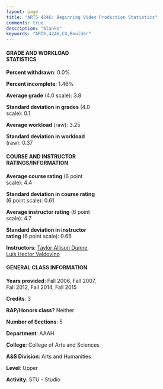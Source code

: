 ```yaml
---
layout: page
title: "ARTS 4246: Beginning Video Production Statistics"
comments: true
description: "blanks"
keywords: "ARTS,4246,CU,Boulder"
---
```

<head>
<script src="https://ajax.googleapis.com/ajax/libs/jquery/2.1.3/jquery.min.js"></script>
<script src="https://dl.dropboxusercontent.com/s/pc42nxpaw1ea4o9/highcharts.js?dl=0"></script>
<!-- <script src="../assets/js/highcharts.js"></script> -->
<style type="text/css">@font-face {
	font-family: "Bebas Neue";
	src: url(https://www.filehosting.org/file/details/544349/BebasNeue Regular.otf) format("opentype");
	}
	h1.Bebas { 
		font-family: "Bebas Neue", Verdana, Tahoma;
	}
</style>
</head>
<body>
	<div id="container" style="float: right; width: 45%; height: 88%; margin-left: 2.5%; margin-right: 2.5%;"></div>
	<script language="JavaScript">
		$(document).ready(function() {
		var chart = {type: 'column'};
		var title = {text: 'Grade Distribution'};
		var xAxis = {categories: ['A','B','C','D','F'],crosshair: true};
		var yAxis = {min: 0,title: {text: 'Percentage'}};
		var tooltip = {headerFormat: '<center><b><span style="font-size:20px">{point.key}</span></b></center>',
		               pointFormat: '<td style="padding:0"><b>{point.y:.1f}%</b></td>',
		               footerFormat: '</table>',shared: true,useHTML: true};
		var plotOptions = {column: {pointPadding: 0.0,borderWidth: 0}};  
		var credits = {enabled: false};var series= [{name: 'Percent',data: [89.31,8.87,0.0,0.0,1.82,]}];
		var json = {};
		json.chart = chart;
		json.title = title;
		json.tooltip = tooltip;
		json.xAxis = xAxis;
		json.yAxis = yAxis;  
		json.series = series;
		json.plotOptions = plotOptions;  
		json.credits = credits;
		$('#container').highcharts(json);
	});
	</script>
</body>
			   
#### GRADE AND WORKLOAD STATISTICS

**Percent withdrawn**: 0.0%

**Percent incomplete**: 1.46%

**Average grade** (4.0 scale): 3.8

**Standard deviation in grades** (4.0 scale): 0.1

**Average workload** (raw): 3.25

**Standard deviation in workload** (raw): 0.37

#### COURSE AND INSTRUCTOR RATINGS/INFORMATION

**Average course rating** (6 point scale): 4.4

**Standard deviation in course rating** (6 point scale): 0.61

**Average instructor rating** (6 point scale): 4.7

**Standard deviation in instructor rating** (6 point scale): 0.66

**Instructors**: <a href='../../instructors/Taylor_Allison_Dunne'>Taylor Allison Dunne</a>, <a href='../../instructors/Luis_Hector_Valdovino'>Luis Hector Valdovino</a>

#### GENERAL CLASS INFORMATION

**Years provided**: Fall 2006, Fall 2007, Fall 2012, Fall 2014, Fall 2015

**Credits**: 3

**RAP/Honors class?** Neither

**Number of Sections**: 5

**Department**: AAAH

**College**: College of Arts and Sciences

**A&S Division**: Arts and Humanities

**Level**: Upper

**Activity**: STU - Studio
